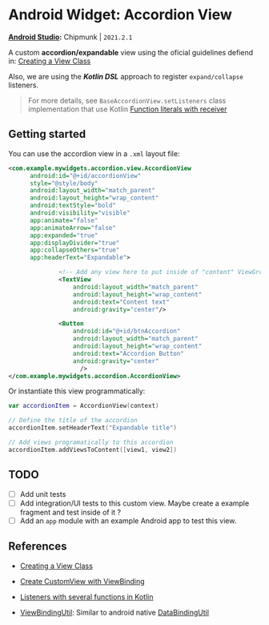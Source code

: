 # Android Widget: Accordion View

**[Android Studio](https://developer.android.com/studio#downloads):** Chipmunk | `2021.2.1`

A custom **accordion/expandable** view using the oficial guidelines defiend in: [Creating a View Class](https://developer.android.com/develop/ui/views/layout/custom-views/create-view#kotlin)

Also, we are using the **_Kotlin DSL_** approach to register `expand/collapse` listeners. 

> For more details, see `BaseAccordionView.setListeners` class implementation that use Kotlin [Function literals with receiver](https://kotlinlang.org/docs/lambdas.html#function-literals-with-receiver)

## Getting started

You can use the accordion view in a `.xml` layout file:

```xml
<com.example.mywidgets.accordion.view.AccordionView
      android:id="@+id/accordionView"
      style="@style/body"
      android:layout_width="match_parent"
      android:layout_height="wrap_content"
      android:textStyle="bold"
      android:visibility="visible"
      app:animate="false"
      app:animateArrow="false"
      app:expanded="true"
      app:displayDivider="true"
      app:collapseOthers="true"
      app:headerText="Expandable">

              <!-- Add any view here to put inside of "content" ViewGroup -->
              <TextView
                  android:layout_width="match_parent"
                  android:layout_height="wrap_content"
                  android:text="Content text"
                  android:gravity="center"/>

              <Button
                  android:id="@+id/btnAccordion"
                  android:layout_width="match_parent"
                  android:layout_height="wrap_content"
                  android:text="Accordion Button"
                  android:gravity="center"
                    />
</com.example.mywidgets.accordion.AccordionView>
```

Or instantiate this view programmatically:

```kotlin
var accordionItem = AccordionView(context)

// Define the title of the accordion
accordionItem.setHeaderText("Expandable title")

// Add views programatically to this accordion
accordionItem.addViewsToContent([view1, view2])
```

## TODO

- [ ] Add unit tests
- [ ] Add integration/UI tests to this custom view. Maybe create a example fragment and test inside of it ?
- [ ] Add an `app` module with an example Android app to test this view.

## References

- [Creating a View Class](https://developer.android.com/develop/ui/views/layout/custom-views/create-view#kotlin)

- [Create CustomView with ViewBinding](https://medium.com/@ducvinh.bui88/create-customview-with-viewbinding-10d57aa1ba5d)

- [Listeners with several functions in Kotlin](https://antonioleiva.com/listeners-several-functions-kotlin)

- [ViewBindingUtil](https://github.com/matsudamper/ViewBindingUtil): Similar to android native [DataBindingUtil](https://developer.android.com/reference/android/databinding/DataBindingUtil)
